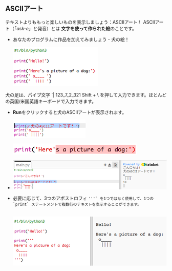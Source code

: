 ## ASCIIアート

テキストよりももっと楽しいものを表示しましょう：ASCIIアート！ ASCIIアート（「*ask-e*」と発音）とは **文字を使って作られた絵**のことです。

+ あなたのプログラムに作品を加えてみましょう - 犬の絵！
    
    ![スクリーンショット](images/me-dog.png)

犬の足は、パイプ文字 `| 123_7_2_321 Shift + \ </kbd> を押して入力できます。ほとんどの英国/米国英語キーボードで入力できます。</p>

<ul>
<li><p><strong>Run</strong>をクリックすると犬のASCIIアートが表示されます。</p>

<p><img src="images/me-dog-bug.png" alt="スクリーンショット" /></p>

<p> </p>

<p><img src="images/me-dog-quote.png" alt="スクリーンショット" /></p></li>
<li><p>   </p>

<p><img src="images/me-dog-bug-fix.png" alt="スクリーンショット" /></p></li>
<li><p>必要に応じて、3つのアポストロフィ <code>'''` を1つではなく使用して、1つの `print` ステートメントで複数行のテキストを表示することができます。

![スクリーンショット](images/me-dog-triple-quote.png)</li> </ul>